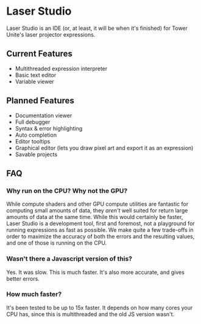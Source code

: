 # Laser Studio

Laser Studio is an IDE (or, at least, it will be when it's finished) for Tower Unite's laser projector expressions.

## Current Features

- Multithreaded expression interpreter
- Basic text editor
- Variable viewer

## Planned Features

- Documentation viewer
- Full debugger
- Syntax & error highlighting
- Auto completion
- Editor tooltips
- Graphical editor (lets you draw pixel art and export it as an expression)
- Savable projects

## FAQ
### Why run on the CPU? Why not the GPU?
While compute shaders and other GPU compute utilities are fantastic for computing small amounts of data, they *aren't* well suited for return large amounts of data at the same time.
While this would certainly be faster, Laser Studio is a development tool, first and foremost, not a playground for running expressions as fast as possible.
We make quite a few trade-offs in order to maximize the accuracy of both the errors and the resulting values, and one of those is running on the CPU.

### Wasn't there a Javascript version of this?
Yes. It was slow. This is much faster. It's also more accurate, and gives better errors.

### How much faster?
It's been tested to be up to 15x faster. It depends on how many cores your CPU has, since this is multithreaded and the old JS version wasn't.
